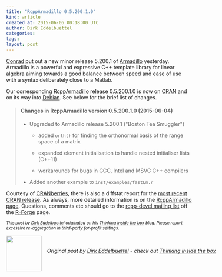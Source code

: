 ```yaml
---
title: "RcppArmadillo 0.5.200.1.0"
kind: article
created_at: 2015-06-06 00:18:00 UTC
author: Dirk Eddelbuettel
categories: 
tags: 
layout: post
---
```

<p><a href="http://conradsanderson.id.au/">Conrad</a> put out a new minor release 5.200.1 of <a href="http://arma.sourceforge.net/">Armadillo</a> yesterday. Armadillo is a powerful and expressive C++ template library for linear algebra aiming towards a good balance between speed and ease of use with a syntax deliberately close to a Matlab.</p>
<p>Our corresponding <a href="http://dirk.eddelbuettel.com/code/rcpp.armadillo.html">RcppArmadillo</a> release 0.5.200.1.0 is now on <a href="http://cran.r-project.org">CRAN</a> and on its way into <a href="http://www.debian.org">Debian</a>. See below for the brief list of changes.</p>
<blockquote>
<h4>
Changes in RcppArmadillo version 0.5.200.1.0 (2015-06-04)
</h4>
<ul>
<li><p> 
Upgraded to Armadillo release 5.200.1 (&quot;Boston Tea Smuggler&quot;)
</p>
<ul>
<li><p> 
added <code>orth()</code> for finding the orthonormal basis of the range space of a matrix
</p> </li>
<li><p> 
expanded element initialisation to handle nested initialiser lists (C++11)
</p> </li>
<li><p> 
workarounds for bugs in GCC, Intel and MSVC C++ compilers
</p> </li>
</ul>
</li>
<li><p> 
Added another example to <code>inst/examples/fastLm.r</code>
</p> </li>
</ul>
</blockquote>

<p>Courtesy of <a href="http://dirk.eddelbuettel.com/cranberries/">CRANberries</a>, there is also a diffstat report for the <a href="http://dirk.eddelbuettel.com/cranberries/2015/06/05#RcppArmadillo_0.5.200.1.0">most recent CRAN release</a>. As always, more detailed information is on the <a href="http://dirk.eddelbuettel.com/code/rcpp.armadillo.html">RcppArmadillo page</a>. Questions, comments etc should go to the <a href="https://lists.r-forge.r-project.org/cgi-bin/mailman/listinfo/rcpp-devel">rcpp-devel mailing list</a> off the <a href="http://r-forge.r-project.org/projects/rcpp/">R-Forge</a> page.</p>
<p style="font-size:80%; font-style:italic;">
This post by <a href="http://dirk.eddelbuettel.com">Dirk Eddelbuettel</a> originated on his <a href="http://dirk.eddelbuettel.com/blog/">Thinking inside the box</a> blog. Please report excessive re-aggregation in third-party for-profit settings.
<p><div class="author">
  <img src="" style="width: 96px; height: 96;">
  <span style="position: absolute; padding: 32px 15px;">
    <i>Original post by <a href="http://twitter.com/">Dirk Eddelbuettel</a> - check out <a href="http://dirk.eddelbuettel.com/blog">Thinking inside the box   </a></i>
  </span>
</div>
